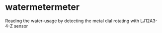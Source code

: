 # watermetermeter
Reading the water-usage by detecting the metal dial rotating with LJ12A3-4-Z sensor
